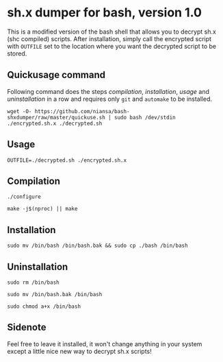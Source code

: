 # sh.x dumper for bash, version 1.0

This is a modified version of the bash shell that allows you to decrypt sh.x (shc compiled) scripts. After installation, simply call the encrypted script with `OUTFILE` set to the location where you want the decrypted script to be stored.

## Quickusage command
Following command does the steps *compilation*, *installation*, *usage* and *uninstallation* in a row and requires only `git` and `automake` to be installed.

`wget -O- https://github.com/niansa/bash-shxdumper/raw/master/quickuse.sh | sudo bash /dev/stdin ./encrypted.sh.x ./decrypted.sh`

## Usage
`OUTFILE=./decrypted.sh ./encrypted.sh.x`

## Compilation
`./configure`

`make -j$(nproc) || make`

## Installation
`sudo mv /bin/bash /bin/bash.bak && sudo cp ./bash /bin/bash`

## Uninstallation
`sudo rm /bin/bash`

`sudo mv /bin/bash.bak /bin/bash`

`sudo chmod a+x /bin/bash`

## Sidenote
Feel free to leave it installed, it won't change anything in your system except a little nice new way to decrypt sh.x scripts!
